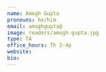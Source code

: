```yaml
---
name: Amogh Gupta
pronouns: he/him
email: amoghgupta@
image: readers/amogh-gupta.jpg
type: TA
office_hours: Th 2-4p
website: 
bio: 
---
```

